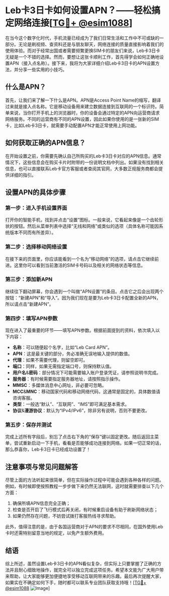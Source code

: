 # Leb卡3日卡如何设置APN？——轻松搞定网络连接[[TG💪+ @esim1088](https://t.me/s/esim1088)]

在当今这个数字化时代，手机流量已经成为了我们日常生活和工作中不可或缺的一部分。无论是刷视频、查资料还是与朋友聊天，网络连接的质量直接影响着我们的使用体验。而对于经常出国或者需要频繁更换SIM卡的朋友们来说，Leb卡3日卡无疑是一个不错的选择。然而，要想让这张卡顺利工作，首先得学会如何正确地设置APN（接入点名称）。接下来，我将为大家详细介绍Leb卡3日卡的APN设置方法，并分享一些实用的小技巧。

## 什么是APN？

首先，让我们来了解一下什么是APN。APN是Access Point Name的缩写，翻译过来就是接入点名称。它是移动设备用来建立数据连接到互联网的一个标识符。简单来说，当你打开手机上的浏览器时，你的设备会通过特定的APN向运营商请求网络服务。不同的运营商有不同的APN设置，因此如果你使用的是一张新的SIM卡，比如Leb卡3日卡，就需要手动配置APN才能正常使用上网功能。

## 如何获取正确的APN信息？

在开始设置之前，你需要先确认自己所购买的Leb卡3日卡对应的APN信息。通常情况下，这些信息会在购买卡片时附带的一份说明文档中列出。如果没有找到相关信息，也可以直接联系Leb卡官方客服或者查阅其官网，大多数正规服务商都会提供详细的指引。

## 设置APN的具体步骤

### 第一步：进入手机设置界面

打开你的智能手机，找到并点击“设置”图标。一般来说，它看起来像是一个齿轮形状的按钮。然后从菜单列表中选择“无线和网络”或类似的选项（具体名称可能因系统版本不同而有所差异）。

### 第二步：选择移动网络设置

在接下来的页面里，你应该能看到一个名为“移动网络”的选项，请点击它继续前进。这里你可以看到当前激活的SIM卡号码以及相关的网络状态等信息。

### 第三步：添加新APN

继续往下翻动屏幕，你会遇到一个叫做“APN设置”的条目。点击它之后会出现两个按钮：“新建APN”和“导入”。因为我们现在是要为Leb卡3日卡配置全新的APN，所以请点击“新建APN”。

### 第四步：填写APN参数

现在进入了最重要的环节——填写APN参数。根据前面提到的资料，依次填入以下内容：
- **名称**：可以随便起个名字，比如“Leb Card APN”。
- **APN**：这是最关键的部分，务必准确无误地输入提供的数值。
- **代理**：如果不需要代理，则留空即可。
- **端口**：同样，如果无需指定端口号，则保持默认值。
- **用户名**&**密码**：部分情况下可能需要输入账户登录凭证，请参照说明书完成。
- **服务器**：有时候需要指定服务器地址，请按照指示操作。
- **MMSC**：多媒体消息中心网址，非必要可忽略。
- **MCC**&**MNC**：移动国家代码和移动网络代码，这通常是固定的，具体数值请咨询客服。
- **类型**：一般选“默认”、“互联网”、“IMS”即可满足基本需求。
- **协议**&**漫游协议**：默认为“IPv4/IPv6”，除非另有说明，否则不要更改。

### 第五步：保存并测试

完成上述所有字段后，别忘了点击右下角的“保存”键以固定更改。随后返回主菜单，尝试重新启动一下手机，看看是否能够成功连接到网络。如果一切正常的话，那么恭喜你，Leb卡3日卡已经成功设置了！

## 注意事项与常见问题解答

尽管上面的方法听起来很简单，但在实际操作过程中可能会遇到各种各样的问题。例如，有时候即使按照教程一步步做下来仍然无法联网，这时就需要排查以下几个方面：
1. 确保所填APN信息完全正确；
2. 检查是否开启了飞行模式后再关闭，有时候重启设备有助于刷新网络状态；
3. 如果仍然存在问题，不妨尝试拨打客服热线寻求帮助。

此外，值得注意的是，由于各国运营商对于APN的要求不尽相同，在国外使用Leb卡时还需特别留意当地的规定，以免产生额外费用。

## 结语

综上所述，虽然设置Leb卡3日卡的APN看似复杂，但实际上只要掌握了正确的方法并且耐心细致地操作，就完全可以独立完成这项任务。希望本文能为广大用户带来帮助，让大家能够更加便捷地享受移动互联网带来的乐趣。最后再次提醒大家，如果实在不确定如何下手，随时都可以联系专业团队获取支持哦！[[TG💪+ @esim1088](https://t.me/s/esim1088) ![Image](https://i.postimg.cc/4NQfJmqS/Snipaste-2025-05-13-00-14-12.png)]
